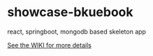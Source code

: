 # showcase-bkuebook
react, springboot, mongodb based skeleton app

[See the WIKI for more details](https://github.com/darc-blue-book/showcase-app/wiki/Useful-links)
